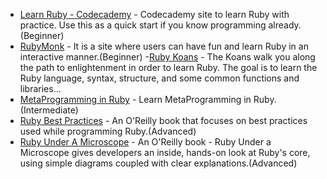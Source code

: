 - [Learn Ruby - Codecademy](https://www.codecademy.com/learn/learn-ruby) - Codecademy site to learn Ruby with practice. Use this as a quick start if you know programming already.(Beginner)
- [RubyMonk](https://rubymonk.com/) - It is a site where users can have fun and learn Ruby in an interactive manner.(Beginner)
-[Ruby Koans](http://rubykoans.com/) - The Koans walk you along the path to enlightenment in order to learn Ruby. The goal is to learn the Ruby language, syntax, structure, and some common functions and libraries...
- [MetaProgramming in Ruby](https://thoughtbot.com/upcase/videos/metaprogramming-in-ruby) - Learn MetaProgramming in Ruby.(Intermediate)
- [Ruby Best Practices](https://www.oreilly.com/library/view/ruby-best-practices/9780596157487/) - An O'Reilly book that focuses on best practices used while programming Ruby.(Advanced)
- [Ruby Under A Microscope](https://www.oreilly.com/library/view/ruby-under-a/9781457185243/) - An O'Reilly book - Ruby Under a Microscope gives developers an inside, hands-on look at Ruby's core, using simple diagrams coupled with clear explanations.(Advanced)